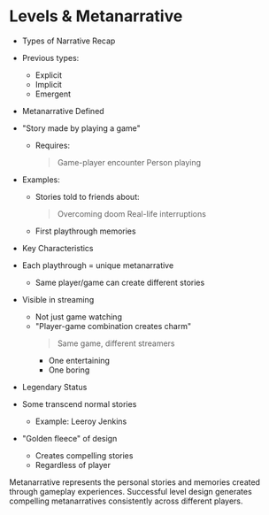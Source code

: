 # Levels & Metanarrative

* Types of Narrative Recap
 * Previous types:
   - Explicit
   - Implicit
   - Emergent

* Metanarrative Defined
 * "Story made by playing a game"
   - Requires:
     > Game-player encounter
     > Person playing
 * Examples:
   - Stories told to friends about:
     > Overcoming doom
     > Real-life interruptions
   - First playthrough memories

* Key Characteristics
 * Each playthrough = unique metanarrative
   - Same player/game can create different stories
 * Visible in streaming
   - Not just game watching
   - "Player-game combination creates charm"
     > Same game, different streamers
       - One entertaining
       - One boring

* Legendary Status
 * Some transcend normal stories
   - Example: Leeroy Jenkins
 * "Golden fleece" of design
   - Creates compelling stories
   - Regardless of player

Metanarrative represents the personal stories and memories created through gameplay experiences. Successful level design generates compelling metanarratives consistently across different players.